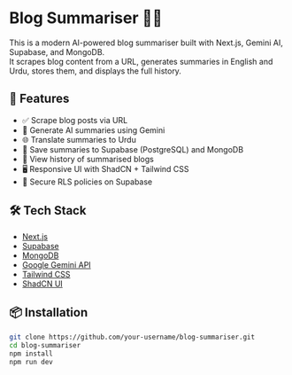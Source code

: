 # Blog Summariser 🧠📰

This is a modern AI-powered blog summariser built with Next.js, Gemini AI, Supabase, and MongoDB.  
It scrapes blog content from a URL, generates summaries in English and Urdu, stores them, and displays the full history.

## 🚀 Features

- ✅ Scrape blog posts via URL
- 🧠 Generate AI summaries using Gemini
- 🌐 Translate summaries to Urdu
- 💾 Save summaries to Supabase (PostgreSQL) and MongoDB
- 📜 View history of summarised blogs
- 🖥️ Responsive UI with ShadCN + Tailwind CSS
- 🔐 Secure RLS policies on Supabase

## 🛠️ Tech Stack

- [Next.js](https://nextjs.org/)
- [Supabase](https://supabase.com/)
- [MongoDB](https://mongodb.com/)
- [Google Gemini API](https://ai.google.dev/)
- [Tailwind CSS](https://tailwindcss.com/)
- [ShadCN UI](https://ui.shadcn.dev/)

## 📦 Installation

```bash
git clone https://github.com/your-username/blog-summariser.git
cd blog-summariser
npm install
npm run dev
